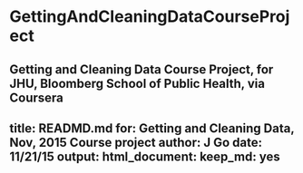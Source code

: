 # GettingAndCleaningDataCourseProject
Getting and Cleaning Data Course Project, for JHU, Bloomberg School of Public Health, via Coursera
---
title: READMD.md for: Getting and Cleaning Data, Nov, 2015 Course project
author: J Go
date: 11/21/15
output:
  html_document:
    keep_md: yes
---

